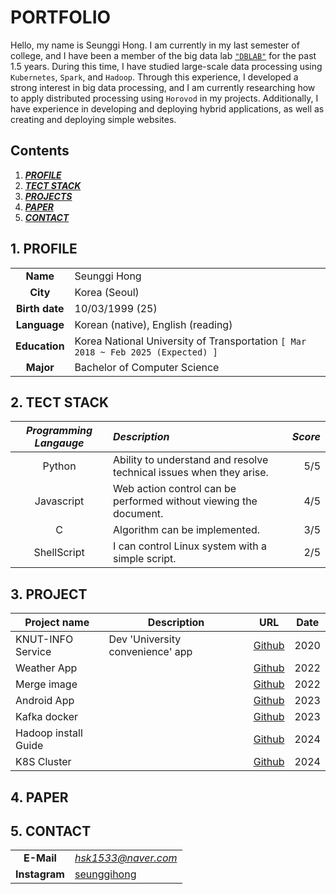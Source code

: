 # PORTFOLIO

Hello, my name is Seunggi Hong. I am currently in my last semester of college, and I have been a member of the big data lab [`"DBLAB"`](https://github.com/KNUT-DBLAB) for the past 1.5 years. During this time, I have studied large-scale data processing using `Kubernetes`, `Spark`, and `Hadoop`. Through this experience, I developed a strong interest in big data processing, and I am currently researching how to apply distributed processing using `Horovod` in my projects. Additionally, I have experience in developing and deploying hybrid applications, as well as creating and deploying simple websites.

## **Contents**

1. **_[PROFILE](#profile)_**
2. **_[TECT STACK](#teck-stack)_**
3. **_[PROJECTS](#project)_**
4. **_[PAPER](#paper)_**
5. **_[CONTACT](#contact)_**

<a name='profile'></a>

## 1. PROFILE

|                |                                                                                  |
| :------------: | :------------------------------------------------------------------------------- |
|    **Name**    | Seunggi Hong                                                                     |
|    **City**    | Korea (Seoul)                                                                    |
| **Birth date** | 10/03/1999 (25)                                                                  |
|  **Language**  | Korean (native), English (reading)                                               |
| **Education**  | Korea National University of Transportation `[ Mar 2018 ~ Feb 2025 (Expected) ]` |
|   **Major**    | Bachelor of Computer Science                                                     |

<a name='teck-stack'></a>

## 2. TECT STACK

| _Programming Langauge_ | _Description_                                                       | _Score_ |
| :--------------------: | :------------------------------------------------------------------ | ------: |
|         Python         | Ability to understand and resolve technical issues when they arise. |     5/5 |
|       Javascript       | Web action control can be performed without viewing the document.   |     4/5 |
|           C            | Algorithm can be implemented.                                       |     3/5 |
|      ShellScript       | I can control Linux system with a simple script.                    |     2/5 |

<a name='project'></a>

## 3. PROJECT

| Project name         | Description                      | URL                                                            | Date |
| -------------------- | -------------------------------- | -------------------------------------------------------------- | ---- |
| KNUT-INFO Service    | Dev 'University convenience' app | [Github](https://github.com/seunggihong/KNUT.INFO-App-service) | 2020 |
| Weather App          |                                  | [Github](https://github.com/seunggihong/weather-app)           | 2022 |
| Merge image          |                                  | [Github](https://github.com/seunggihong/merge-NFT)             | 2022 |
| Android App          |                                  | [Github](https://github.com/seunggihong/android-app)           | 2023 |
| Kafka docker         |                                  | [Github](https://github.com/seunggihong/kafka-docker)          | 2023 |
| Hadoop install Guide |                                  | [Github](https://github.com/seunggihong/hadoop-install-guide)  | 2024 |
| K8S Cluster          |                                  | [Github](https://github.com/seunggihong/k8s-cluster-setting)   | 2024 |

<a name='paper'></a>

## 4. PAPER

<a name='contact'></a>

## 5. CONTACT

|               |                                              |
| :-----------: | :------------------------------------------- |
|  **E-Mail**   | *hsk1533@naver.com*                          |
| **Instagram** | [seunggihong](www.instagram.com/seunggihong) |
